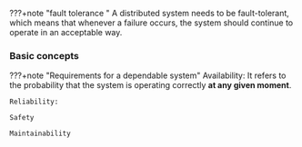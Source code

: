 ???+note "fault tolerance "
    A distributed system needs to be fault-tolerant, which means that whenever a failure occurs, the system should continue to operate in an acceptable way.

### Basic concepts

???+note "Requirements for a dependable system"
    Availability: It refers to the probability that the system is operating correctly **at any given moment**.

    Reliability: 

    Safety

    Maintainability